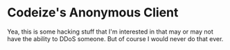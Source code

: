 # Codeize's Anonymous Client

Yea, this is some hacking stuff that I'm interested in that may or may not have the ability to DDoS someone.
But of course I would never do that ever.

